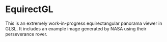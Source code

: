 # EquirectGL
This is an extremely work-in-progress equirectangular panorama viewer in GLSL.
It includes an example image generated by NASA using their perseverance rover.
